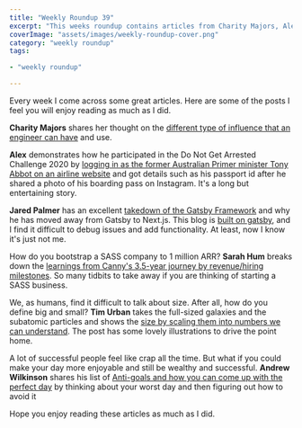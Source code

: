 ```yaml
---
title: "Weekly Roundup 39"
excerpt: "This weeks roundup contains articles from Charity Majors, Alex, Jared Palmer, Sarah Hum, Tim Urban and Andrew Wilkinson"
coverImage: "assets/images/weekly-roundup-cover.png"
category: "weekly roundup"
tags:

- "weekly roundup"

---
```


Every week I come across some great articles. Here are some of the posts I feel you will enjoy reading as much as I did.

**Charity Majors** shares her thought on the [different type of influence that an engineer can have](https://charity.wtf/2018/08/17/on-engineers-and-influence/) and use.

**Alex** demonstrates how he participated in the Do Not Get Arrested Challenge 2020 by [logging in as the former Australian Primer minister Tony Abbot on an airline website](https://mango.pdf.zone/finding-former-australian-prime-minister-tony-abbotts-passport-number-on-instagram) and got details such as his passport id after he shared a photo of his boarding pass on Instagram. It's a long but entertaining story.

**Jared Palmer** has an excellent [takedown of the Gatsby Framework](https://jaredpalmer.com/gatsby-vs-nextjs) and why he has moved away from Gatsby to Next.js. This blog is [built on gatsby](./migrating-wordpress-gatsby), and I find it difficult to debug issues and add functionality. At least, now I know it's just not me.

How do you bootstrap a SASS company to 1 million ARR? **Sarah Hum** breaks down the [learnings from Canny's 3.5-year journey by revenue/hiring milestones](https://canny.io/blog/how-we-built-a-1m-arr-saas-startup/). So many tidbits to take away if you are thinking of starting a SASS business.

We, as humans, find it difficult to talk about size. After all, how do you define big and small? **Tim Urban** takes the full-sized galaxies and the subatomic particles and shows the [size by scaling them into numbers we can understand](https://waitbutwhy.com/2020/09/universe.html). The post has some lovely illustrations to drive the point home.

A lot of successful people feel like crap all the time. But what if you could make your day more enjoyable and still be wealthy and successful. **Andrew Wilkinson** shares his list of [Anti-goals and how you can come up with the perfect day](https://medium.com/@@awilkinson/the-power-of-anti-goals-c38f5f46d23c) by thinking about your worst day and then figuring out how to avoid it

Hope you enjoy reading these articles as much as I did.
